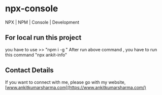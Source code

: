 # npx-console
NPX | NPM | Console | Development

## For local run this project
you have to use >> "npm i -g "
After run above command , you have to run this command "npx ankit-info"

## Contact Details
If you want to connect with me, please go with my website, 
[www.ankitkumarsharma.com](https://www.ankitkumarsharma.com/)